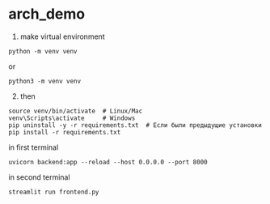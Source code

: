 # arch_demo
1) make virtual environment
```
python -m venv venv
```
or
```
python3 -m venv venv
```
2) then
```
source venv/bin/activate  # Linux/Mac
venv\Scripts\activate     # Windows
pip uninstall -y -r requirements.txt  # Если были предыдущие установки
pip install -r requirements.txt  
```

in first terminal 
```
uvicorn backend:app --reload --host 0.0.0.0 --port 8000               
```

in second terminal
```
streamlit run frontend.py 
```

